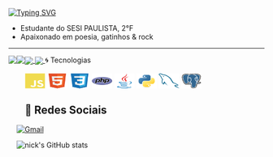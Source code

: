 [![Typing SVG](https://readme-typing-svg.herokuapp.com/?color=bc407b&size=35&center=true&vCenter=true&width=1000&lines=Olá,+meu+nome+é+Nícollas+Carvalho;++++:%29)](https://git.io/typing-svg)

- Estudante do SESI PAULISTA, 2°F
- Apaixonado em poesia, gatinhos & rock

---------------------------------------------------------------------------------

 <a href="#">
  <img height=200 align="center" src="https://my-stats-43gk.vercel.app/api?username=nicollas&show_icons=true&theme=radical&hide=contribs,issues&show=discussions_answered&rank_icon=github&include_all_commits=true&card_width=150" />
</a>
<a href="#">

 <img height=200 align="center" src="https://my-stats-43gk.vercel.app/api/top-langs/?username=nicollas&hide=html,scss,css&langs_count=8&layout=compact&theme=radical&card_width=150" />
</a>
<img align="left" height=202 src="https://github-readme-streak-stats-git-main-nicollas-projects-ad77adcc.vercel.app/?user=nicollas&theme=radical"/>
<img align="left" height=97 src="https://github-profile-trophy.vercel.app/?username=nicollas&theme=radical&no-frame=true&title=Stars,Follo

------------------------------------------------------------------------------------------------------------------------
# 🌀 Tecnologias
<div style="display: inline_block"><br>
  <img align="center" alt="Nick-JS" height="30" width="40" src="https://raw.githubusercontent.com/devicons/devicon/master/icons/javascript/javascript-plain.svg">
  <img align="center" alt="Nick-HTML" height="30" width="40" src="https://raw.githubusercontent.com/devicons/devicon/master/icons/html5/html5-original.svg">
  <img align="center" alt="Nick-CSS" height="30" width="40" src="https://raw.githubusercontent.com/devicons/devicon/master/icons/css3/css3-original.svg">
  <img align="center" alt="Nick-PHP" height="30" width="40" src="https://raw.githubusercontent.com/devicons/devicon/master/icons/php/php-original.svg">
  <img align="center" alt="Nick-Java" height="30" width="40" src="https://raw.githubusercontent.com/devicons/devicon/master/icons/java/java-original.svg" />
  <img align="center" alt="Nick-Python" height="30" width="40" src="https://raw.githubusercontent.com/devicons/devicon/master/icons/python/python-original.svg" />
  <img align="center" alt="Nick-MySQL" height="30" width="40" src="https://raw.githubusercontent.com/devicons/devicon/master/icons/mysql/mysql-original.svg"/>
  <img align="center" alt="Nick-PostgreSQL" height="30" width="40" src="https://raw.githubusercontent.com/devicons/devicon/master/icons/postgresql/postgresql-original.svg"/>


  
## 🎸 Redes Sociais
<p align="left">
  <a href="mailto:nicollaascarvalho@gmail.com" title="Gmail">
  <img src="https://img.shields.io/badge/-Gmail-FF0000?style=flat-square&labelColor=FF0000&logo=gmail&logoColor=white&link=LINK-DO-SEU-GMAIL" alt="Gmail"/></a>
   

<!---
nicaodormindo/nicaodormindo is a ✨ special ✨ repository because its `README.md` (this file) appears on your GitHub profile.
You can click the Preview link to take a look at your changes.
--->


![nick's GitHub stats](https://github-readme-stats.vercel.app/api?username=shadowrnicz&show_icons=true&theme=dracula)
